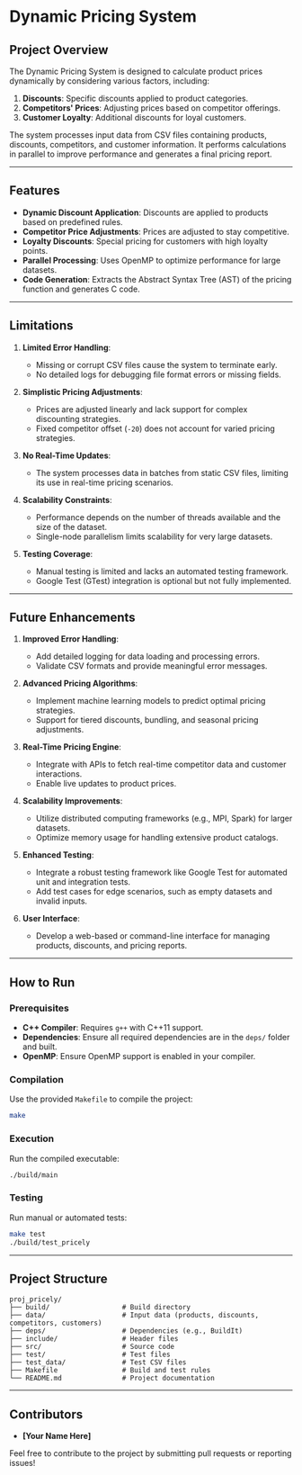 # Dynamic Pricing System

## Project Overview
The Dynamic Pricing System is designed to calculate product prices dynamically by considering various factors, including:

1. **Discounts**: Specific discounts applied to product categories.
2. **Competitors' Prices**: Adjusting prices based on competitor offerings.
3. **Customer Loyalty**: Additional discounts for loyal customers.

The system processes input data from CSV files containing products, discounts, competitors, and customer information. It performs calculations in parallel to improve performance and generates a final pricing report.

---

## Features

- **Dynamic Discount Application**: Discounts are applied to products based on predefined rules.
- **Competitor Price Adjustments**: Prices are adjusted to stay competitive.
- **Loyalty Discounts**: Special pricing for customers with high loyalty points.
- **Parallel Processing**: Uses OpenMP to optimize performance for large datasets.
- **Code Generation**: Extracts the Abstract Syntax Tree (AST) of the pricing function and generates C code.

---

## Limitations

1. **Limited Error Handling**:
   - Missing or corrupt CSV files cause the system to terminate early.
   - No detailed logs for debugging file format errors or missing fields.

2. **Simplistic Pricing Adjustments**:
   - Prices are adjusted linearly and lack support for complex discounting strategies.
   - Fixed competitor offset (`-20`) does not account for varied pricing strategies.

3. **No Real-Time Updates**:
   - The system processes data in batches from static CSV files, limiting its use in real-time pricing scenarios.

4. **Scalability Constraints**:
   - Performance depends on the number of threads available and the size of the dataset.
   - Single-node parallelism limits scalability for very large datasets.

5. **Testing Coverage**:
   - Manual testing is limited and lacks an automated testing framework.
   - Google Test (GTest) integration is optional but not fully implemented.

---

## Future Enhancements

1. **Improved Error Handling**:
   - Add detailed logging for data loading and processing errors.
   - Validate CSV formats and provide meaningful error messages.

2. **Advanced Pricing Algorithms**:
   - Implement machine learning models to predict optimal pricing strategies.
   - Support for tiered discounts, bundling, and seasonal pricing adjustments.

3. **Real-Time Pricing Engine**:
   - Integrate with APIs to fetch real-time competitor data and customer interactions.
   - Enable live updates to product prices.

4. **Scalability Improvements**:
   - Utilize distributed computing frameworks (e.g., MPI, Spark) for larger datasets.
   - Optimize memory usage for handling extensive product catalogs.

5. **Enhanced Testing**:
   - Integrate a robust testing framework like Google Test for automated unit and integration tests.
   - Add test cases for edge scenarios, such as empty datasets and invalid inputs.

6. **User Interface**:
   - Develop a web-based or command-line interface for managing products, discounts, and pricing reports.

---

## How to Run

### Prerequisites
- **C++ Compiler**: Requires `g++` with C++11 support.
- **Dependencies**: Ensure all required dependencies are in the `deps/` folder and built.
- **OpenMP**: Ensure OpenMP support is enabled in your compiler.

### Compilation
Use the provided `Makefile` to compile the project:

```bash
make
```

### Execution
Run the compiled executable:

```bash
./build/main
```

### Testing
Run manual or automated tests:

```bash
make test
./build/test_pricely
```

---

## Project Structure
```
proj_pricely/
├── build/                  # Build directory
├── data/                   # Input data (products, discounts, competitors, customers)
├── deps/                   # Dependencies (e.g., BuildIt)
├── include/                # Header files
├── src/                    # Source code
├── test/                   # Test files
├── test_data/              # Test CSV files
├── Makefile                # Build and test rules
└── README.md               # Project documentation
```

---

## Contributors
- **[Your Name Here]**

Feel free to contribute to the project by submitting pull requests or reporting issues!


